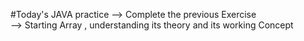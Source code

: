 #Today's JAVA practice
--> Complete the previous Exercise <br>
--> Starting Array , understanding its theory and its working Concept 
